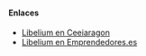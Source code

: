 #### Enlaces
 * [Libelium en Ceeiaragon](http://www.ceeiaragon.es/empresa-detalle/93/libelium/)
 * [Libelium en Emprendedores.es](http://www.emprendedores.es/casos-de-exito/libelium)
